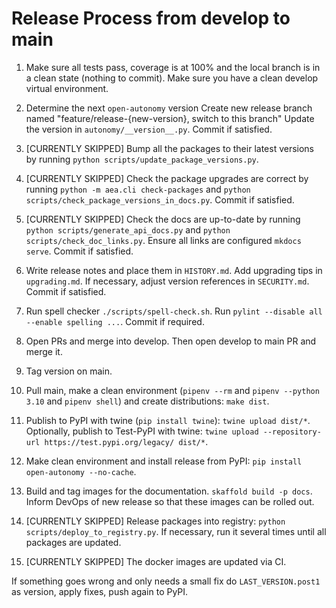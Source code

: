 
# Release Process from develop to main

1. Make sure all tests pass, coverage is at 100% and the local branch is in a clean state (nothing to commit). Make sure you have a clean develop virtual environment. 
   
2. Determine the next `open-autonomy` version 
   Create new release branch named "feature/release-{new-version}, switch to this branch"
   Update the version in `autonomy/__version__.py`. Commit if satisfied.

3. [CURRENTLY SKIPPED] Bump all the packages to their latest versions by running `python scripts/update_package_versions.py`.

4. [CURRENTLY SKIPPED] Check the package upgrades are correct by running `python -m aea.cli check-packages` and `python scripts/check_package_versions_in_docs.py`. Commit if satisfied.

5. [CURRENTLY SKIPPED] Check the docs are up-to-date by running `python scripts/generate_api_docs.py` and `python scripts/check_doc_links.py`. Ensure all links are configured `mkdocs serve`. Commit if satisfied.

6. Write release notes and place them in `HISTORY.md`. Add upgrading tips in `upgrading.md`. If necessary, adjust version references in `SECURITY.md`. Commit if satisfied.

7. Run spell checker `./scripts/spell-check.sh`. Run `pylint --disable all --enable spelling ...`. Commit if required.

8. Open PRs and merge into develop. Then open develop to main PR and merge it.

9. Tag version on main.

10. Pull main, make a clean environment (`pipenv --rm` and `pipenv --python 3.10` and `pipenv shell`) and create distributions: `make dist`.

11. Publish to PyPI with twine (`pip install twine`): `twine upload dist/*`. Optionally, publish to Test-PyPI with twine:
`twine upload --repository-url https://test.pypi.org/legacy/ dist/*`.

12. Make clean environment and install release from PyPI: `pip install open-autonomy --no-cache`.

13. Build and tag images for the documentation. `skaffold build -p docs`. Inform DevOps of new release so that these images can be rolled out.

14. [CURRENTLY SKIPPED] Release packages into registry: `python scripts/deploy_to_registry.py`. If necessary, run it several times until all packages are updated.

15. [CURRENTLY SKIPPED] The docker images are updated via CI.


If something goes wrong and only needs a small fix do `LAST_VERSION.post1` as version, apply fixes, push again to PyPI.
